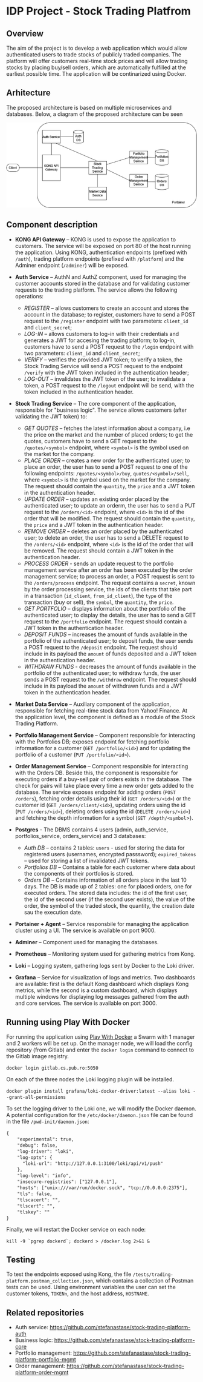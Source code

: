 # IDP Project - Stock Trading Platfrom

## Overview
The aim of the project is to develop a web application which would allow authenticated users to trade stocks of publicly traded companies. The platform will offer customers real-time stock prices and will allow trading stocks by placing buy/sell orders, which are automatically fulfilled at the earliest possible time. The application will be continarized using Docker.

## Arhitecture
The proposed architecture is based on multiple microservices and databases. Below, a diagram of the proposed architecture can be seen

![arhitectura](/img/arhitectura.png)

## Component description
- **KONG API Gateway** – KONG is used to expose the application to customers. The service will be exposed on port 80 of the host running the application. Using KONG, authentication endpoints   (prefixed with `/auth`), trading platform endpoints (prefixed with `/platform`) and the Adminer endpoint (`/adminer`) will be exposed.

- **Auth Service** – AuthN and AuthZ component, used for managing the customer accounts stored in the database and for validating customer requests to the trading platform. The service allows the following operations:
    - *REGISTER* – allows customers to create an account and stores the account in the database; to register, customers have to send a POST request to the `/register` endpoint with two parameters:  `client_id` and `client_secret`;
    - *LOG-IN* – allows customers to log-in with their credentials and generates a JWT for accesing the trading platform; to log-in, customers have to send a POST request to the `/login` endpoint with two parameters: `client_id` and `client_secret`;
    - *VERIFY* – verifies the provided JWT token; to verify a token, the Stock Trading Service will send a POST request to the endpoint `/verify` with the JWT token included in the authentication header;
    - *LOG-OUT* – invalidates the JWT token of the user; to invalidate a token, a POST request to the `/logout` endpoint will be send, with the token included in the authentication header.

- **Stock Trading Service** – The core component of the application, responsible for "business logic". The service allows customers (after validating the JWT token) to:
    - *GET QUOTES* – fetches the latest information about a company, i.e the price on the market and the number of placed orders; to get the quotes, customers have to send a GET request to the `/quotes/<symbol>` endpoint, where `<symbol>` is the symbol used on the market for the company.
    - *PLACE ORDER* – creates a new order for the authenticated user; to place an order, the user has to send a POST request to one of the following endpoints: `/quotes/<symbol>/buy`, `quotes/<symbol>/sell`, where `<symbol>` is the symbol used on the market for the company. The request should contain the `quantity`, the `price` and a JWT token in the authentication header.
    - *UPDATE ORDER* – updates an existing order placed by the authenticated user; to update an orderm, the user has to send a PUT request to the  `/orders/<id>` endpoint, where `<id>` is the id of the order that will be modified. The request should contain the `quantity`, the `price` and a JWT token in the authentication header.
    - *REMOVE ORDER* – deletes an order placed by the authenticated user; to delete an order, the user has to send a DELETE request to the `/orders/<id>` endpoint, where `<id>` is the id of the order that will be removed. The request should contain a JWT token in the authentication header.
    - *PROCESS ORDER* - sends an update request to the portfolio management service after an order has been executed by the order management service; to process an order, a POST request is sent to the `/orders/process` endpoint. The request contains a `secret`, known by the order processing service, the ids of the clients that take part in a transaction (`id_client`, `from_id_client`), the `type` of the transaction (buy or sell), the `symbol`, the `quantity`, the `price`.
    - *GET PORTFOLIO* – displays information about the portfolio of the authenticated user; to display the details, the user has to send a GET request to the `/portfolio` endpoint. The request should contain a JWT token in the authentication header.
    - *DEPOSIT FUNDS* – increases the amount of funds available in the portfolio of the authenticated user; to deposit funds, the user sends a POST request to the `/deposit` endpoint. The request should include in its payload the `amount` of funds deposited and a JWT token in the authentication header.
    - *WITHDRAW FUNDS* - decreases the amount of funds available in the portfolio of the authenticated user; to withdraw funds, the user sends a POST request to the `/withdraw` endpoint. The request should include in its payload the `amount` of withdrawn funds and a JWT token in the authentication header.
      
- **Market Data Service** – Auxiliary component of the application, responsible for fetching real-time stock data from Yahoo! Finance. At the application level, the component is defined as a module of the Stock Trading Platform.

- **Portfolio Management Service** – Component responsible for interacting with the Portfolios DB; exposes endpoint for fetching portfolio information for a customer (`GET /portfolio/<id>`) and for updating the portfolio of a customer (`PUT /portfolio/<id>`).

- **Order Management Service** – Component responsible for interacting with the Orders DB. Beside this, the component is responsible for executing orders if a buy-sell pair of orders exists in the database. The check for pairs will take place every time a new order gets added to the database. The service exposes endpoint for adding orders (`POST /orders`), fetching order details using their id (`GET /orders/<id>`) or the customer id (`GET /orders/client/<id>`), updating orders using the id (`PUT /orders/<id>`), deleting orders using the id (`DELETE /orders/<id>`) and fetching the depth information for a symbol (`GET /depth/<symbol`>).

- **Postgres** - The DBMS contains 4 users (admin, auth_service, portfolios_service, orders_service) and 3 databases:
    - *Auth DB* – contains 2 tables: `users` - used for storing the data for registered users (usernames, encrypted passsword); `expired_tokens` – used for storing a list of invalidated JWT tokens.
    - *Portfolios DB* – Contains a table for each customer where data about the components of their portfolios is stored.
    - *Orders DB* – Contains information of all orders place in the last 10 days. The DB is made up of 2 tables: one for placed orders, one for executed orders. The stored data includes: the id of the first user, the id of the second user (if the second user exists), the value of the order, the symbol of the traded stock, the quantity, the creation date sau the execution date.
- **Portainer + Agent** – Service responsbile for managing the application cluster using a UI. The service is available on port 9000.
- **Adminer** – Component used for managing the databases.
- **Prometheus** – Monitoring system used for gathering metrics from Kong.
- **Loki** – Logging system, gathering logs sent by Docker to the Loki driver.
- **Grafana** – Service for visualization of logs and metrics. Two dashboards are available: first is the default Kong dashboard which displays Kong metrics, while the second is a custom dashboard, which displays multiple windows for displaying log messages gathered from the auth and core services. The service is available on port 3000. 

## Running using Play With Docker

For running the application using [Play With Docker](https://labs.play-with-docker.com/) a Swarm with 1 manager and 2 workers will be set up.
On the manager node, we will load the config repository (from Gitlab) and enter the `docker login` command to connect to the Gitlab image registry.
```
docker login gitlab.cs.pub.ro:5050
```
On each of the three nodes the Loki logging plugin will be installed.
```
docker plugin install grafana/loki-docker-driver:latest --alias loki --grant-all-permissions
```
To set the logging driver to the Loki one, we will modify the Docker daemon. A potential configuration for the `/etc/docker/daemon.json` file can be found in the file `/pwd-init/daemon.json`:
```
{
    "experimental": true,
    "debug": false,
    "log-driver": "loki",
    "log-opts": {
      "loki-url": "http://127.0.0.1:3100/loki/api/v1/push"
    },
    "log-level": "info",
    "insecure-registries": ["127.0.0.1"],
    "hosts": ["unix:///var/run/docker.sock", "tcp://0.0.0.0:2375"],
    "tls": false,
    "tlscacert": "",
    "tlscert": "",
    "tlskey": ""
}
```

Finally, we will restart the Docker service on each node:
```
kill -9 `pgrep dockerd`; dockerd > /docker.log 2>&1 &
```

## Testing

To test the endpoints exposed using Kong, the file `/tests/trading-platform.postman_collection.json`, which contains a collection of Postman tests can be used. Using environment variables the user can set the customer tokens, `TOKENn`, and the host address, `HOSTNAME`.

## Related repositories
- Auth service: https://github.com/stefanastase/stock-trading-platform-auth
- Business logic: https://github.com/stefanastase/stock-trading-platform-core
- Portfolio management: https://github.com/stefanastase/stock-trading-platform-portfolio-mgmt
- Order management: https://github.com/stefanastase/stock-trading-platform-order-mgmt
